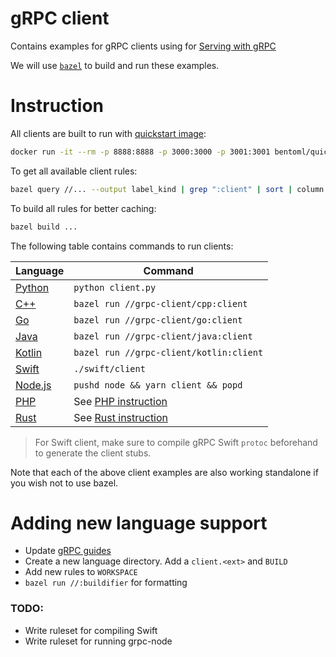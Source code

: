# gRPC client

Contains examples for gRPC clients using for [Serving with gRPC](https://docs.bentoml.org/en/latest/guides/grpc.html)

We will use [`bazel`](bazel.build) to build and run these examples.

# Instruction

All clients are built to run with [quickstart image](https://docs.bentoml.org/en/latest/tutorial.html#setup-for-the-tutorial):

```bash
docker run -it --rm -p 8888:8888 -p 3000:3000 -p 3001:3001 bentoml/quickstart:latest serve-grpc --production --enable-reflection
```

To get all available client rules:

```bash
bazel query //... --output label_kind | grep ":client" | sort | column -t
```

To build all rules for better caching:

```bash
bazel build ...
```

The following table contains commands to run clients:

| Language           | Command                                  |
| ------------------ | ---------------------------------------- |
| [Python](./python) | `python client.py`                       |
| [C++](./cpp)       | `bazel run //grpc-client/cpp:client`     |
| [Go](./go)         | `bazel run //grpc-client/go:client`      |
| [Java](./java)     | `bazel run //grpc-client/java:client`    |
| [Kotlin](./kotlin) | `bazel run //grpc-client/kotlin:client`  |
| [Swift](./swift)   | `./swift/client`                         |
| [Node.js](./node)  | `pushd node && yarn client && popd`      |
| [PHP](./php)       | See [PHP instruction](./php/README.md)   |
| [Rust](./rust)     | See [Rust instruction](./rust/README.md) |

> For Swift client, make sure to compile gRPC Swift `protoc` beforehand to generate the client stubs.

Note that each of the above client examples are also working standalone if you wish not
to use bazel.

# Adding new language support

- Update [gRPC guides](../docs/source/guides/grpc.rst)
- Create a new language directory. Add a `client.<ext>` and `BUILD`
- Add new rules to `WORKSPACE`
- `bazel run //:buildifier` for formatting

### TODO:

- Write ruleset for compiling Swift
- Write ruleset for running grpc-node
